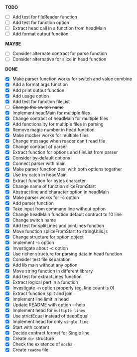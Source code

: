 **TODO**

- [ ] Add test for fileReader function
- [ ] Add test for function option
- [ ] Extract head call in a function from headMain
- [ ] Add format output function

**MAYBE**

- [ ] Consider alternate contract for parse function
- [ ] Consider alternative for slice in head function

**DONE**

- [x] Make parser function works for switch and value combine
- [x] Add a format args function
- [x] Add print output function
- [x] Add usage option
- [x] Add test for function fileList
- [ ] ~~Change the switch name~~
- [x] Implement headMain for multiple files
- [x] Change contract of headMain for multiple files
- [x] Add functionality for multiple files in parsing
- [x] Remove magic number in head function
- [x] Make mocker works for multiple files
- [x] Change message when reader can't read file
- [x] Change contract of parser
- [x] Extract function for options and fileList from parser
- [x] Consider by-default options
- [x] Connect parser with main
- [x] Make parser function deal with both options together
- [x] Use try catch in headMain
- [x] Extract function for bytes character
- [x] Change name of function sliceFromStart
- [x] Abstract line and character option in headMain
- [x] Make parser works for -c option
- [x] Add parser function
- [x] Take input from command line without option
- [x] Change headMain function default contract to 10 line
- [x] Change switch name
- [x] Add test for splitLines and joinLines function
- [x] Move function spliceFromStart to stringUtils.js
- [x] Change structure for option object
- [x] Implement -c option
- [x] Investigate about -c option
- [x] Use richer structure for parsing data in head function
- [x] Consider test file separation
- [x] Add lib main without any option
- [x] Move string function in different library
- [x] Add test for extractLines function
- [x] Extract logical part in a function 
- [x] Investigate -n option properly (eg. line count is 0)
- [x] Extract function split and join
- [x] Implement line limit in head
- [x] Update README with option --help
- [x] Implement head for `multiple lines`
- [x] Use strictEqual instead of deepEqual
- [x] Implement head for only `single line`
- [x] Start with content
- [x] Decide contract format for Single line
- [x] Create `dir` structure
- [x] Check the existence of `mocha`
- [x] Create `readme` file